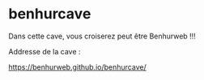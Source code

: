 # benhurcave

Dans cette cave, vous croiserez peut être Benhurweb !!!



Addresse de la cave :

https://benhurweb.github.io/benhurcave/
